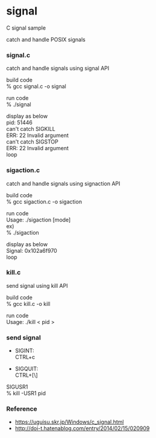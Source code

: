 signal
===============

C signal sample <br/>

catch and handle POSIX signals <br/>

### signal.c
catch and handle signals using signal API <br/>

build code  <br/>
% gcc signal.c -o signal <br/>

run code <br/>
% ./signal <br/>

display as below <br/>
pid: 51446 <br/>
can't catch SIGKILL  <br/>
ERR: 22 Invalid argument <br/>
can't catch SIGSTOP <br/>
ERR: 22 Invalid argument <br/>
 loop <br/>
 


### sigaction.c
catch and handle signals using signaction API <br/>

build code  <br/>
% gcc sigaction.c -o sigaction  <br/>

run code  <br/>
Usage: ./sigaction [mode] <br/>
ex) <br/>
% ./sigaction <br/>

display as below <br/>
Signal: 0x102a6f970 <br/>
 loop <br/>

### kill.c
send signal using kill API <br/>

build code  <br/>
% gcc kill.c -o kill  <br/>

run code  <br/>
Usage: ./kill \< pid \> <br/>


### send signal
- SIGINT: <br/>
 CTRL+c <br/>

- SIGQUIT: <br/>
CTRL+[\\] <br/>

SIGUSR1 <br/>
% kill -USR1 pid <br/>


### Reference <br/>
- https://uguisu.skr.jp/Windows/c_signal.html
- http://doi-t.hatenablog.com/entry/2014/02/15/020909

